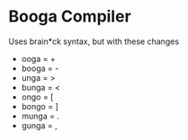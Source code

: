 # Booga Compiler
Uses brain*ck syntax, but with these changes
* ooga = +
* booga = -
* unga = >
* bunga = <
* ongo = [
* bongo = ]
* munga = .
* gunga = ,
